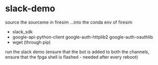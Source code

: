 # slack-demo

source the sourceme in firesim
  ...into the conda env of firesim
  - slack_sdk
  - google-api-python-client google-auth-httplib2 google-auth-oauthlib
  - wget (through pip)

run the slack demo
  (ensure that the bot is added to both the channels,
   ensure that the fpga shell is flashed - needed after every reboot)
